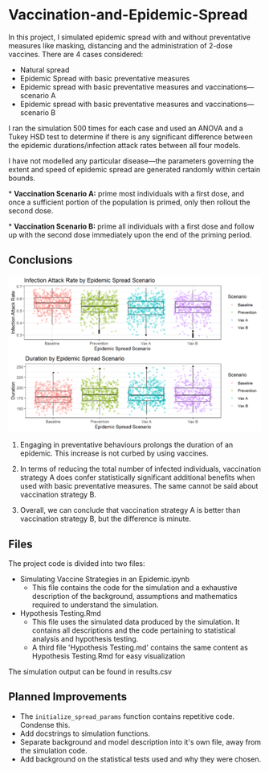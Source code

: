 # Vaccination-and-Epidemic-Spread
In this project, I simulated epidemic spread with and without preventative measures like masking, distancing and the administration of 2-dose vaccines. There are 4 cases considered:

- Natural spread
- Epidemic Spread with basic preventative measures
- Epidemic spread with basic preventative measures and vaccinations—scenario A
- Epidemic spread with basic preventative measures and vaccinations—scenario B

I ran the simulation 500 times for each case and used an ANOVA and a  Tukey HSD test to determine if there is any significant difference between the epidemic durations/infection attack rates between all four models.

I have not modelled any particular disease—the parameters governing the extent and speed of epidemic spread are generated randomly within certain bounds.

\* **Vaccination Scenario A:** prime most individuals with a first dose, and once a sufficient portion of the population is primed, only then rollout the second dose.

\* **Vaccination Scenario B:** prime all individuals with a first dose and follow up with the second dose immediately upon the end of the priming period.

## Conclusions
![Infection Attack Rate and Epidemic Duration by Scenario](/images/boxplots.png)

1. Engaging in preventative behaviours prolongs the duration of an epidemic. This increase is not curbed by using vaccines.

2. In terms of reducing the total number of infected individuals, vaccination strategy A does confer statistically significant additional benefits when used with basic preventative measures. The same cannot be said about vaccination strategy B.

3. Overall, we can conclude that vaccination strategy A is better than vaccination strategy B, but the difference is minute.

## Files

The project code is divided into two files:
- Simulating Vaccine Strategies in an Epidemic.ipynb
	- This file contains the code for the simulation and a exhaustive description of the background, assumptions and mathematics required to understand the simulation.
- Hypothesis Testing.Rmd
	- This file uses the simulated data produced by the simulation. It contains all descriptions and the code pertaining to statistical analysis and hypothesis testing.
 	- A third file 'Hypothesis Testing.md' contains the same content as Hypothesis Testing.Rmd for easy visualization

The simulation output can be found in results.csv

## Planned Improvements

- The `initialize_spread_params` function contains repetitive code. Condense this.
- Add docstrings to simulation functions.
- Separate background and model description into it's own file, away from the simulation code.
- Add background on the statistical tests used and why they were chosen.

